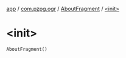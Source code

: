 [app](../../index.md) / [com.pzpg.ogr](../index.md) / [AboutFragment](index.md) / [&lt;init&gt;](./-init-.md)

# &lt;init&gt;

`AboutFragment()`